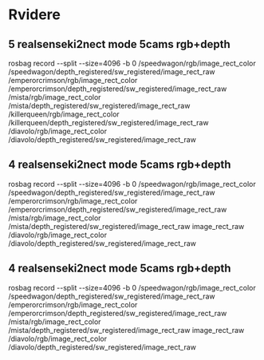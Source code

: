 # Rvidere





## 5 realsenseki2nect mode 5cams rgb+depth
rosbag record --split --size=4096 -b 0 /speedwagon/rgb/image_rect_color /speedwagon/depth_registered/sw_registered/image_rect_raw /emperorcrimson/rgb/image_rect_color /emperorcrimson/depth_registered/sw_registered/image_rect_raw /mista/rgb/image_rect_color /mista/depth_registered/sw_registered/image_rect_raw /killerqueen/rgb/image_rect_color /killerqueen/depth_registered/sw_registered/image_rect_raw /diavolo/rgb/image_rect_color /diavolo/depth_registered/sw_registered/image_rect_raw

## 4 realsenseki2nect mode 5cams rgb+depth
rosbag record --split --size=4096 -b 0 /speedwagon/rgb/image_rect_color /speedwagon/depth_registered/sw_registered/image_rect_raw /emperorcrimson/rgb/image_rect_color /emperorcrimson/depth_registered/sw_registered/image_rect_raw /mista/rgb/image_rect_color /mista/depth_registered/sw_registered/image_rect_raw image_rect_raw /diavolo/rgb/image_rect_color /diavolo/depth_registered/sw_registered/image_rect_raw


## 4 realsenseki2nect mode 5cams rgb+depth
rosbag record --split --size=4096 -b 0 /speedwagon/rgb/image_rect_color /speedwagon/depth_registered/sw_registered/image_rect_raw /emperorcrimson/rgb/image_rect_color /emperorcrimson/depth_registered/sw_registered/image_rect_raw /mista/rgb/image_rect_color /mista/depth_registered/sw_registered/image_rect_raw image_rect_raw /diavolo/rgb/image_rect_color /diavolo/depth_registered/sw_registered/image_rect_raw

